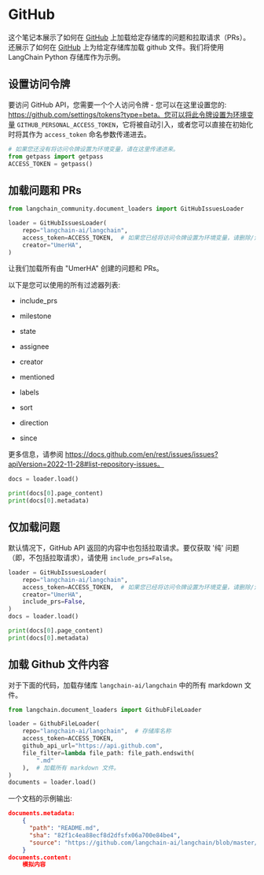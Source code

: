 # GitHub

这个笔记本展示了如何在 [GitHub](https://github.com/) 上加载给定存储库的问题和拉取请求（PRs）。还展示了如何在 [GitHub](https://github.com/) 上为给定存储库加载 github 文件。我们将使用 LangChain Python 存储库作为示例。

## 设置访问令牌

要访问 GitHub API，您需要一个个人访问令牌 - 您可以在这里设置您的: https://github.com/settings/tokens?type=beta。您可以将此令牌设置为环境变量 ``GITHUB_PERSONAL_ACCESS_TOKEN``，它将被自动引入，或者您可以直接在初始化时将其作为 ``access_token`` 命名参数传递进去。

```python
# 如果您还没有将访问令牌设置为环境变量，请在这里传递进来。
from getpass import getpass
ACCESS_TOKEN = getpass()
```

## 加载问题和 PRs

```python
from langchain_community.document_loaders import GitHubIssuesLoader
```

```python
loader = GitHubIssuesLoader(
    repo="langchain-ai/langchain",
    access_token=ACCESS_TOKEN,  # 如果您已经将访问令牌设置为环境变量，请删除/注释掉这个参数。
    creator="UmerHA",
)
```

让我们加载所有由 "UmerHA" 创建的问题和 PRs。

以下是您可以使用的所有过滤器列表:

- include_prs

- milestone

- state

- assignee

- creator

- mentioned

- labels

- sort

- direction

- since

更多信息，请参阅 https://docs.github.com/en/rest/issues/issues?apiVersion=2022-11-28#list-repository-issues。

```python
docs = loader.load()
```

```python
print(docs[0].page_content)
print(docs[0].metadata)
```

## 仅加载问题

默认情况下，GitHub API 返回的内容中也包括拉取请求。要仅获取 '纯' 问题（即，不包括拉取请求），请使用 `include_prs=False`。

```python
loader = GitHubIssuesLoader(
    repo="langchain-ai/langchain",
    access_token=ACCESS_TOKEN,  # 如果您已经将访问令牌设置为环境变量，请删除/注释掉这个参数。
    creator="UmerHA",
    include_prs=False,
)
docs = loader.load()
```

```python
print(docs[0].page_content)
print(docs[0].metadata)
```

## 加载 Github 文件内容

对于下面的代码，加载存储库 `langchain-ai/langchain` 中的所有 markdown 文件。

```python
from langchain.document_loaders import GithubFileLoader
```

```python
loader = GithubFileLoader(
    repo="langchain-ai/langchain",  # 存储库名称
    access_token=ACCESS_TOKEN,
    github_api_url="https://api.github.com",
    file_filter=lambda file_path: file_path.endswith(
        ".md"
    ),  # 加载所有 markdown 文件。
)
documents = loader.load()
```

一个文档的示例输出:

```json
documents.metadata: 
    {
      "path": "README.md",
      "sha": "82f1c4ea88ecf8d2dfsfx06a700e84be4",
      "source": "https://github.com/langchain-ai/langchain/blob/master/README.md"
    }
documents.content:
    模拟内容
```
